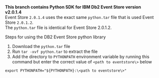 **This branch contains Python SDK for IBM Db2 Event Store version v2.0.1.4** <br>
Event Store `2.0.1.4` uses the exact same `python.tar` file that is used Event Store `2.0.1.2`. <br>
The `python.tar` file is identical for Event Store 2.0.1.2.

Steps for using the DB2 Event Store python library

1. Download the `python.tar` file
2. Run `tar -xvf python.tar` to extract the file
3. Add the directory to `PYTHONPATH` environment variable by running this command but enter the correct value of `<path to eventstore\>` below
```
export PYTHONPATH="${PYTHONPATH}:\<path to eventstore\>"
```



